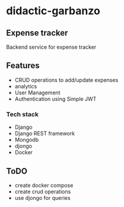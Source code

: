 # didactic-garbanzo


## Expense tracker
Backend service for expense tracker


## Features
- CRUD operations to add/update expenses
- analytics
- User Management
- Authentication using Simple JWT


### Tech stack
- Django
- Django REST framework
- Mongodb
- djongo
- Docker

## ToDO
- create docker compose
- create crud operations
- use djongo for queries
